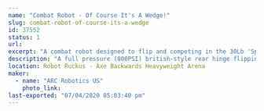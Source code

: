 ```yaml
---
name: "Combat Robot - Of Course It's A Wedge!"
slug: combat-robot-of-course-its-a-wedge
id: 37552
status: 1
url: 
excerpt: "A combat robot designed to flip and competing in the 30Lb 'Sportsman' Class"
description: "A full pressure (800PSI) british-style rear hinge flipping combat robot. Welded aluminum core structure with dual feed tanks and a carbon fibre buffer tank to flip an opponent within half a second."
location: Robot Ruckus - Axe Backwards Heavyweight Arena
maker:
  - name: "ARC Robotics US"
    photo_link: 
last-exported: "07/04/2020 05:03:40 pm"
---
```

